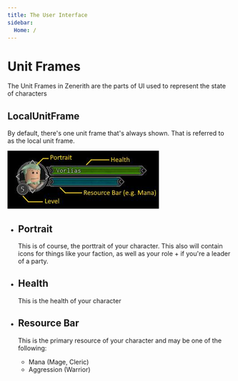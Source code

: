```yaml
---
title: The User Interface
sidebar:
  Home: /
---
```


# Unit Frames
The Unit Frames in Zenerith are the parts of UI used to represent the state of characters


## LocalUnitFrame
By default, there's one unit frame that's always shown. That is referred to as the local unit frame.

<img src="/image/UnitFrameHelp.jpg"/>

- ## Portrait
    This is of course, the porttrait of your character. This also will contain icons for things like your faction, as well as your role + if you're a leader of a party.
- ## Health
    This is the health of your character
- ## Resource Bar
    This is the primary resource of your character and may be one of the following:

    - Mana (Mage, Cleric)
    - Aggression (Warrior)
